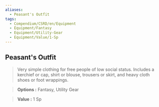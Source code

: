 ```yaml
---
aliases:
  - Peasant's Outfit
tags:
  - Compendium/CSRD/en/Equipment
  - Equipment/Fantasy
  - Equipment/Utility-Gear
  - Equipment/Value/1-Sp
---
```

  
    
## Peasant's Outfit    
    
>Very simple clothing for free people of low social status. Includes a kerchief or cap, shirt or blouse, trousers or skirt, and heavy cloth shoes or foot wrappings.    
> **Options :** Fantasy, Utility Gear    
> **Value :** 1 Sp